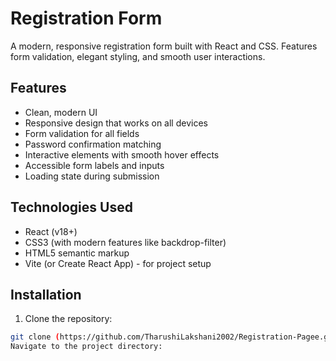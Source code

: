 # Registration Form

A modern, responsive registration form built with React and CSS. Features form validation, elegant styling, and smooth user interactions.






## Features

- Clean, modern UI
- Responsive design that works on all devices
- Form validation for all fields
- Password confirmation matching
- Interactive elements with smooth hover effects
- Accessible form labels and inputs
- Loading state during submission

## Technologies Used

- React (v18+)
- CSS3 (with modern features like backdrop-filter)
- HTML5 semantic markup
- Vite (or Create React App) - for project setup

## Installation

1. Clone the repository:
```bash
git clone (https://github.com/TharushiLakshani2002/Registration-Pagee.git)
Navigate to the project directory:


